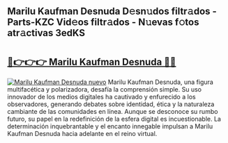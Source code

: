 ## Marilu Kaufman Desnuda D𝚎sn𝚞dos filtr𝚊dos - Parts-KZC Vid𝚎os filtr𝚊dos - N𝚞evas f𝚘tos atr𝚊ctivas 3edKS

# <h2><a href="http://mb1r05o.tromn.icu/?c=Marilu+Kaufman+Desnuda">🔗👉👉👉 Marilu Kaufman Desnuda 🔗🔗</a></h2>

[![Marilu Kaufman Desnuda nuevo](https://i.imgur.com/pEAQMta.gif)](http://mb1r05o.tromn.icu/?c=Marilu+Kaufman+Desnuda)
Marilu Kaufman Desnuda, una figura multifacética y polarizadora, desafía la comprensión simple. Su uso innovador de los medios digitales ha cautivado y enfurecido a los observadores, generando debates sobre identidad, ética y la naturaleza cambiante de las comunidades en línea. Aunque se desconoce su rumbo futuro, su papel en la redefinición de la esfera digital es incuestionable. La determinación inquebrantable y el encanto innegable impulsan a Marilu Kaufman Desnuda hacia adelante en el reino virtual.
